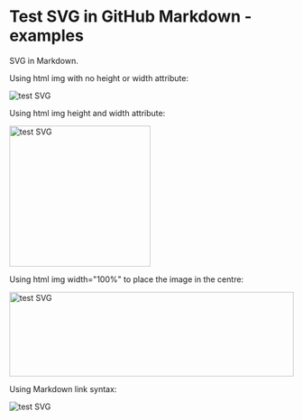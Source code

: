 # Test SVG in GitHub Markdown - examples

SVG in Markdown.

Using html img with no height or width attribute:

<img src="https://cdn.rawgit.com/dcrossleyau/scratch/master/test-svg-1/test-1.svg" alt="test SVG">

Using html img height and width attribute:

<img src="https://cdn.rawgit.com/dcrossleyau/scratch/master/test-svg-1/test-1.svg" alt="test SVG" width="250" height="250">

Using html img width="100%" to place the image in the centre:

<img src="https://cdn.rawgit.com/dcrossleyau/scratch/master/test-svg-1/test-1.svg" alt="test SVG" width="100%" height="150">

Using Markdown link syntax:

![test SVG](https://cdn.rawgit.com/dcrossleyau/scratch/master/test-svg-1/test-1.svg "the test SVG")
